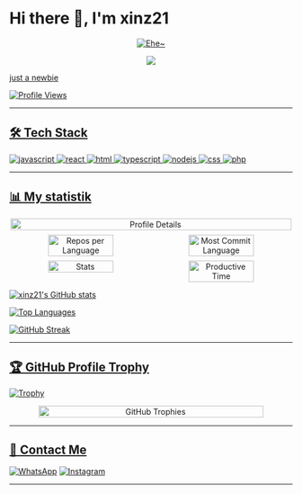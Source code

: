 # Hi there 👋, I'm xinz21
<p align="center">
  <a href="https://github.com/Xinz21"><img src="http://readme-typing-svg.herokuapp.com?color=7FFF00&center=true&vCenter=true&multiline=false&lines=Welcome+To+My+Github+Profile;XinZ" alt="Ehe~">
</p>

  <p align='center'>
<img src='https://github-widgetbox.vercel.app/api/profile?username=xinz21&data=stars' />
</p>

just a newbie

![Profile Views](https://komarev.com/ghpvc/?username=xinz21&color=blueviolet)

---
## 🛠️ Tech Stack
![javascript](https://img.shields.io/badge/-javascript-05122A?style=flat&logo=javascript) ![react](https://img.shields.io/badge/-react-05122A?style=flat&logo=react) ![html](https://img.shields.io/badge/-html-05122A?style=flat&logo=html) ![typescript](https://img.shields.io/badge/-typescript-05122A?style=flat&logo=typescript) ![nodejs](https://img.shields.io/badge/-nodejs-05122A?style=flat&logo=nodejs) ![css](https://img.shields.io/badge/-css-05122A?style=flat&logo=css) ![php](https://img.shields.io/badge/-php-05122A?style=flat&logo=php)

---
## 📊 My statistik

<div align="center" style="display: flex; flex-wrap: wrap; justify-content: center; gap: 8px;">
    <img src="http://github-profile-summary-cards.vercel.app/api/cards/profile-details?username=xinz21&theme=nightowl" alt="Profile Details" style="width: 100%; max-width: 500px;">
    <img src="http://github-profile-summary-cards.vercel.app/api/cards/repos-per-language?username=xinz21&theme=nightowl" alt="Repos per Language" style="width: 48%; max-width: 300px;">
    <img src="http://github-profile-summary-cards.vercel.app/api/cards/most-commit-language?username=xinz21&theme=nightowl" alt="Most Commit Language" style="width: 48%; max-width: 300px;">
    <img src="http://github-profile-summary-cards.vercel.app/api/cards/stats?username=xinz21&theme=nightowl" alt="Stats" style="width: 48%; max-width: 300px;">
    <img src="http://github-profile-summary-cards.vercel.app/api/cards/productive-time?username=xinz21&theme=nightowl&utcOffset=8" alt="Productive Time" style="width: 48%; max-width: 300px;">
</div>

![xinz21's GitHub stats](https://github-readme-stats.vercel.app/api?username=xinz21&show_icons=true&theme=nightowl)

![Top Languages](https://github-readme-stats.vercel.app/api/top-langs/?username=xinz21&layout=compact&theme=nightowl)

![GitHub Streak](https://github-readme-streak-stats.herokuapp.com/?user=xinz21&theme=nightowl)

---
## 🏆 GitHub Profile Trophy
![Trophy](https://github-profile-trophy.vercel.app/?username=xinz21&theme=nightowl&row=1)

<div align="center" style="display: flex; flex-wrap: wrap; justify-content: center; gap: 8px;">
    <img src="https://github-profile-trophy.vercel.app/?username=xinz21&theme=nightowl&row=2&column=3&margin-w=8&margin-h=8&no-frame=true&no-bg=true" alt="GitHub Trophies" style="width: 100%; max-width: 400px;">
</div>

---
## 👥 Contact Me
 [![WhatsApp](https://img.shields.io/badge/WhatsApp-25D366?style=flat&logo=whatsapp&logoColor=white)](https://wa.me/6281319810300)
 [![Instagram](https://img.shields.io/badge/Instagram-E4405F?style=flat&logo=instagram&logoColor=white)](https://www.instagram.com/takashiizuki0/)
 
--- 
